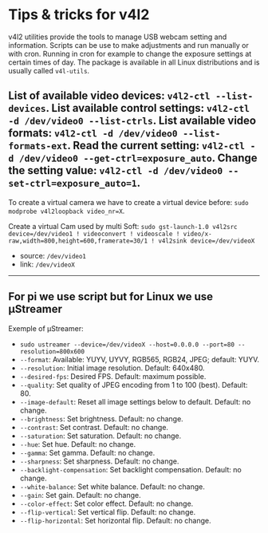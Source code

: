 # Tips & tricks for v4l2
v4l2 utilities provide the tools to manage USB webcam setting and information. Scripts can be use to make adjustments and run manually or with cron. Running in cron for example to change the exposure settings at certain times of day. The package is available in all Linux distributions and is usually called `v4l-utils`.

List of available video devices: `v4l2-ctl --list-devices`.
List available control settings: `v4l2-ctl -d /dev/video0 --list-ctrls`.
List available video formats: `v4l2-ctl -d /dev/video0 --list-formats-ext`.
Read the current setting: `v4l2-ctl -d /dev/video0 --get-ctrl=exposure_auto`.
Change the setting value: `v4l2-ctl -d /dev/video0 --set-ctrl=exposure_auto=1`.
---
To create a virtual camera we have to create a virtual device before: `sudo modprobe v4l2loopback video_nr=X`.

Create a virtual Cam used by multi Soft: `sudo gst-launch-1.0 v4l2src device=/dev/video1 ! videoconvert ! videoscale ! video/x-raw,width=800,height=600,framerate=30/1 ! v4l2sink device=/dev/videoX`
+ source: `/dev/video1`
+ link: `/dev/videoX`
---
For pi we use script but for Linux we use µStreamer
---
Exemple of µStreamer:
+ `sudo ustreamer --device=/dev/videoX --host=0.0.0.0 --port=80 --resolution=800x600`
+ `--format`: Available: YUYV, UYVY, RGB565, RGB24, JPEG; default: YUYV.
+ `--resolution`: Initial image resolution. Default: 640x480.
+ `--desired-fps`: Desired FPS. Default: maximum possible.
+ `--quality`: Set quality of JPEG encoding from 1 to 100 (best). Default: 80.
+ `--image-default`: Reset all image settings below to default. Default: no change.
+ `--brightness`: Set brightness. Default: no change.
+ `--contrast`: Set contrast. Default: no change.
+ `--saturation`: Set saturation. Default: no change.
+ `--hue`: Set hue. Default: no change.
+ `--gamma`: Set gamma. Default: no change.
+ `--sharpness`: Set sharpness. Default: no change.
+ `--backlight-compensation`: Set backlight compensation. Default: no change.
+ `--white-balance`: Set white balance. Default: no change.
+ `--gain`: Set gain. Default: no change.
+ `--color-effect`: Set color effect. Default: no change.
+ `--flip-vertical`: Set vertical flip. Default: no change.
+ `--flip-horizontal`: Set horizontal flip. Default: no change.
